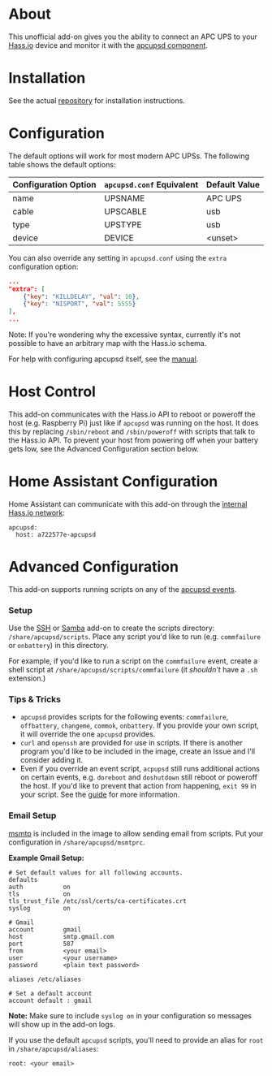 # About

This unofficial add-on gives you the ability to connect an APC UPS to your [Hass.io](https://home-assistant.io/hassio/) device and monitor it with the [apcupsd component](https://home-assistant.io/components/apcupsd/).

# Installation

See the actual [repository](https://github.com/korylprince/hassio-apcupsd/) for installation instructions.

# Configuration

The default options will work for most modern APC UPSs. The following table shows the default options:

Configuration Option | `apcupsd.conf` Equivalent | Default Value
---------------------|---------------------------|--------------
name | UPSNAME | APC UPS
cable | UPSCABLE | usb
type | UPSTYPE | usb
device | DEVICE | \<unset\>

You can also override any setting in `apcupsd.conf` using the `extra` configuration option:

```json
...
"extra": [
    {"key": "KILLDELAY", "val": 10},
    {"key": "NISPORT", "val": 5555}
],
...
```

Note: If you're wondering why the excessive syntax, currently it's not possible to have an arbitrary map with the Hass.io schema.

For help with configuring apcupsd itself, see the [manual](http://www.apcupsd.com/manual/manual.html).

# Host Control

This add-on communicates with the Hass.io API to reboot or poweroff the host (e.g. Raspberry Pi) just like if `apcupsd` was running on the host. It does this by replacing `/sbin/reboot` and `/sbin/poweroff` with scripts that talk to the Hass.io API. To prevent your host from powering off when your battery gets low, see the Advanced Configuration section below.

# Home Assistant Configuration

Home Assistant can communicate with this add-on through the [internal Hass.io network](https://home-assistant.io/developers/hassio/addon_communication/):

```
apcupsd:
  host: a722577e-apcupsd
```

# Advanced Configuration

This add-on supports running scripts on any of the [apcupsd events](http://www.apcupsd.com/manual/manual.html#customizing-event-handling).

### Setup

Use the [SSH](https://home-assistant.io/addons/ssh/) or [Samba](https://home-assistant.io/addons/samba/) add-on to create the scripts directory: `/share/apcupsd/scripts`. Place any script you'd like to run (e.g. `commfailure` or `onbattery`) in this directory.

For example, if you'd like to run a script on the `commfailure` event, create a shell script at `/share/apcupsd/scripts/commfailure` (it *shouldn't* have a `.sh` extension.)

### Tips & Tricks

* `apcupsd` provides scripts for the following events: `commfailure`, `offbattery`, `changeme`, `commok`, `onbattery`. If you provide your own script, it will override the one `apcupsd` provides.
* `curl` and `openssh` are provided for use in scripts. If there is another program you'd like to be included in the image, create an Issue and I'll consider adding it.
* Even if you override an event script, `acpupsd` still runs additional actions on certain events, e.g. `doreboot` and `doshutdown` still reboot or poweroff the host. If you'd like to prevent that action from happening, `exit 99` in your script. See the [guide](http://www.apcupsd.com/manual/manual.html#customizing-event-handling) for more information.

### Email Setup

[msmtp](http://msmtp.sourceforge.net/doc/msmtp.html) is included in the image to allow sending email from scripts. Put your configuration in `/share/apcupsd/msmtprc`. 

**Example Gmail Setup:**

```
# Set default values for all following accounts.
defaults
auth           on
tls            on
tls_trust_file /etc/ssl/certs/ca-certificates.crt
syslog         on

# Gmail
account        gmail
host           smtp.gmail.com
port           587
from           <your email>
user           <your username>
password       <plain text password>

aliases /etc/aliases

# Set a default account
account default : gmail
```

**Note:** Make sure to include `syslog on` in your configuration so messages will show up in the add-on logs.

If you use the default `apcupsd` scripts, you'll need to provide an alias for `root` in `/share/apcupsd/aliases`:

```
root: <your email>
```
